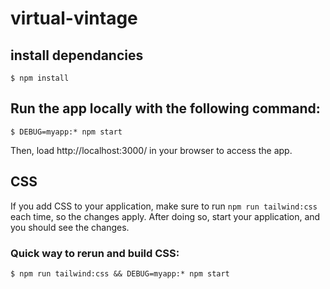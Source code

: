# virtual-vintage

## install dependancies
```
$ npm install
```

## Run the app locally with the following command:

```
$ DEBUG=myapp:* npm start
```

Then, load http://localhost:3000/ in your browser to access the app.

## CSS
If you add CSS to your application, make sure to run `npm run tailwind:css` each time, so the changes apply. After doing so, start your application, and you should see the changes.

### Quick way to rerun and build CSS:
```
$ npm run tailwind:css && DEBUG=myapp:* npm start
```